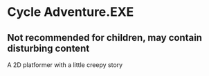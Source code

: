 # Cycle Adventure.EXE
## Not recommended for children, may contain disturbing content
A 2D platformer with a little creepy story
